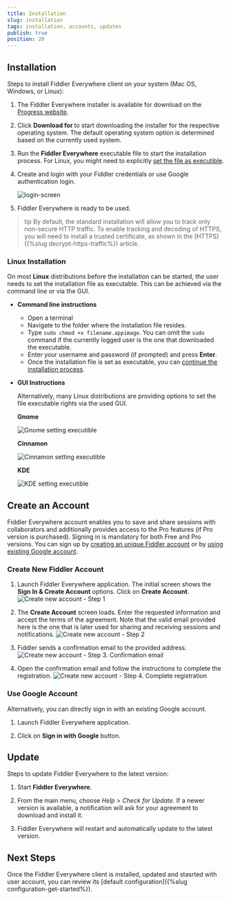 ```yaml
---
title: Installation
slug: installation
tags: installation, accounts, updates
publish: true
position: 20
---
```


## Installation 
 
Steps to install Fiddler Everywhere client on your system (Mac OS, Windows, or Linux): 

1. The Fiddler Everywhere installer is available for download on the [Progress website](https://www.telerik.com/download/fiddler-everywhere).

2. Click **Download for <Your-OS-here>** to start downloading the installer for the respective operating system. The default operating system option is determined based on the currently used system.

3. Run the **Fiddler Everywhere** executable file to start the installation process. For Linux, you might need to explicitly [set the file as executible](#linux-installation).

4. Create and login with your Fiddler credentials or use Google authentication login.

    ![login-screen](../images/login/login-screen-fiddler.png)

5. Fiddler Everywhere is ready to be used.

>tip By default, the standard installation will allow you to track only non-secure HTTP traffic. To enable tracking and decoding of HTTPS, you will need to install a trusted certificate, as shown in the [HTTPS]({%slug decrypt-https-traffic%}) article.

### Linux Installation

On most **Linux** distributions before the installation can be started, the user needs to set the installation file as executable. This can be achieved via the command line or via the GUI.

- **Command line instructions**

    - Open a terminal
    - Navigate to the folder where the installation file resides.
    - Type `sudo chmod +x filename.appimage`. You can omit the `sudo` command if the currently logged user is the one that downloaded the executable.
    - Enter your username and password (if prompted) and press **Enter**.
    - Once the installation file is set as executable, you can [continue the installation process](#installation).

- **GUI Instructions**

    Alternatively, many Linux distributions are providing options to set the file executable rights via the used GUI.


    **Gnome**

    ![Gnome setting executible](../images/installation/exec-gnome.jpg)


    **Cinnamon**

    ![Cinnamon setting executible](../images/installation/exec-cinnamon.jpg)


    **KDE**

    ![KDE setting executible](../images/installation/exec-kde.jpg)


## Create an Account

Fiddler Everywhere account enables you to save and share sessions with collaborators and additionally provides access to the Pro features (if Pro version is purchased). Signing in is mandatory for both Free and Pro versions. You can sign up by [creating an unique Fiddler account](#create-new-fiddler-account) or by [using existing Google account](#use-google-account).

### Create New Fiddler Account

1. Launch Fiddler Everywhere application. The initial screen shows the **Sign In & Create Account** options. Click on **Create Account**.
![Create new account - Step 1](../images/login/account-journey-001.png)

2. The **Create Account** screen loads. Enter the requested information and accept the terms of the agreement. Note that the valid email provided here is the one that is later used for sharing and receiving sessions and notifications.
![Create new account - Step 2](../images/login/account-journey-002.png)

3. Fiddler sends a confirmation email to the provided address.
![Create new account - Step 3. Confirmation email](../images/login/account-journey-003.png)

4. Open the confirmation email and follow the instructions to complete the registration.
![Create new account - Step 4. Complete registration](../images/login/account-journey-004.png)

### Use Google Account

Alternatively, you can directly sign in with an existing Google account.

1. Launch Fiddler Everywhere application. 

2. Click on **Sign in with Google** button.

## Update

Steps to update Fiddler Everywhere to the latest version:

1. Start __Fiddler Everywhere__.

2. From the main menu, choose _Help_ > _Check for Update_. If a newer version is available, a notification will ask for your agreement to download and install it.

3. Fiddler Everywhere will restart and automatically update to the latest version.

## Next Steps

Once the Fiddler Everywhere client is installed, updated and stasrted with user account, you can review its [default configuration]({%slug configuration-get-started%}).